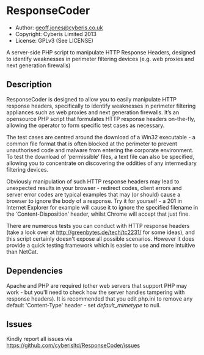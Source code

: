 ResponseCoder
=============

* Author: geoff.jones@cyberis.co.uk
* Copyright: Cyberis Limited 2013
* License: GPLv3 (See LICENSE)

A server-side PHP script to manipulate HTTP Response Headers, designed to identify weaknesses in perimeter filtering devices (e.g. web proxies and next generation firewalls)

Description
-----------

ResponseCoder is designed to allow you to easily manipulate HTTP response headers, specifically to identify weaknesses in perimeter filtering appliances such as web proxies and next generation firewalls. It’s an opensource PHP script that formulates HTTP response headers on-the-fly, allowing the operator to form specific test cases as necessary.

The test cases are centred around the download of a Win32 executable - a common file format that is often blocked at the perimeter to prevent unauthorised code and malware from entering the corporate environment. To test the download of ‘permissible’ files, a text file can also be specified, allowing you to concentrate on discovering the oddities of any intermediary filtering devices.

Obviously manipulation of such HTTP response headers may lead to unexpected results in your browser - redirect codes, client errors and server error codes are typical examples that may (or should) cause a browser to ignore the body of a response. Try it for yourself - a 201 in Internet Explorer for example will cause it to ignore the specified filename in the ‘Content-Disposition’ header, whilst Chrome will accept that just fine.

There are numerous tests you can conduct with HTTP response headers (take a look over at <a href="http://greenbytes.de/tech/tc2231/">http://greenbytes.de/tech/tc2231/</a> for some ideas), and this script certainly doesn't expose all possible scenarios. However it does provide a quick testing framework which is easier to use and more intuitive than NetCat.

Dependencies
------------
Apache and PHP are required (other web servers that support PHP may work - but you'll need to check how the server handles tampering with response headers). It is recommended that you edit php.ini to remove any default 'Content-Type' header - set *default_mimetype* to null.

Issues
------
Kindly report all issues via https://github.com/cyberisltd/ResponseCoder/issues
